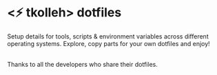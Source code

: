 # <⚡️ tkolleh> dotfiles

Setup details for tools, scripts & environment variables across different operating systems. Explore, copy parts for your own dotfiles and enjoy!


<br>
Thanks to all the developers who share their dotfiles.
